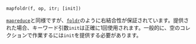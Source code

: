 ```
mapfoldr(f, op, itr; [init])
```

[`mapreduce`](@ref)と同様ですが、[`foldr`](@ref)のように右結合性が保証されています。提供された場合、キーワード引数`init`は正確に1回使用されます。一般的に、空のコレクションで作業するには`init`を提供する必要があります。
